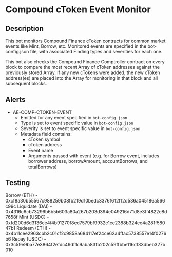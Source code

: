 # Compound cToken Event Monitor

## Description

This bot monitors Compound Finance cToken contracts for common market events like Mint, Borrow,
etc.  Monitored events are specified in the bot-config.json file, with associated Finding types
and severities for each one.

This bot also checks the Compound Finance Comptroller contract on every block to compare the most
recent Array of cToken addresses against the previously stored Array.  If any new cTokens were
added, the new cToken address(es) are placed into the Array for monitoring in that block and all
subsequent blocks.

## Alerts

<!-- -->
- AE-COMP-CTOKEN-EVENT
  - Emitted for any event specified in `bot-config.json`
  - Type is set to event specific value in `bot-config.json`
  - Severity is set to event specific value in `bot-config.json`
  - Metadata field contains:
    - cToken symbol
    - cToken address
    - Event name
    - Arguments passed with event (e.g. for Borrow event, includes borrower address, borrowAmount, accountBorrows, and totalBorrows)

## Testing

Borrow (ETH) - 0xcf8a30b55567c988259b08fb219d10bedc3376f612f12d536a045186a566c99c
Liquidate (DAI) - 0x4316c6cb73296b6b5b603a80a267b203d394e049216d71d8e3ff4822e8d7658f
Mint (USDC) - 0xfd200d6d3136ce4f4b91270f8ed7579bf9932e1ce2388b324ee4a281f58047b1
Redeem (ETH) - 0x4b11cee2963cbb2c01cf2c9858a684117ef24ce62a4ffac5738557e14f0276b6
Repay (USDC) - 0x3c59e9ba77e3864f2efdc49df1c9aba83fb202c59ffbbe116c133dbeb327b010